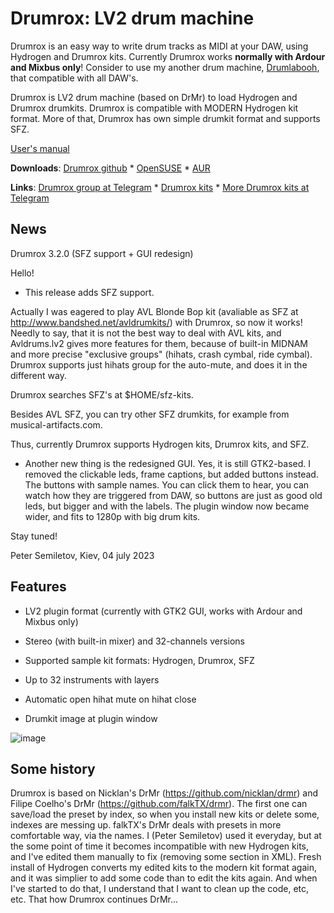 # Drumrox: LV2 drum machine

Drumrox is an easy way to write drum tracks as MIDI at your DAW, using Hydrogen and Drumrox kits. Currently Drumrox works **normally with Ardour and Mixbus only**! Consider to use my another drum machine, [Drumlabooh](https://psemiletov.github.io/drumlabooh/), that compatible with all DAW's.

Drumrox is LV2 drum machine (based on DrMr) to load Hydrogen and Drumrox drumkits. Drumrox is compatible with MODERN Hydrogen kit format. More of that, Drumrox has own simple drumkit format and supports SFZ.


[User's manual](manual.md)

**Downloads**: [Drumrox github](https://github.com/psemiletov/drumrox) *
[OpenSUSE](https://build.opensuse.org/package/show/multimedia:proaudio/drumrox) *
[AUR](https://aur.archlinux.org/packages/drumrox)

**Links**: [Drumrox group at Telegram](https://t.me/drumrox) * [Drumrox kits](https://github.com/psemiletov/drum_sklad) * [More Drumrox kits at Telegram](https://t.me/drum_sklad)

## News

Drumrox 3.2.0 (SFZ support + GUI redesign)

Hello!

* This release adds SFZ support.

Actually I was eagered to play AVL Blonde Bop kit (avaliable as SFZ at http://www.bandshed.net/avldrumkits/) with Drumrox, so now it works! Needly to say, that it is not the best way to deal with AVL kits, and Avldrums.lv2 gives more features for them, because of built-in MIDNAM and more precise "exclusive groups" (hihats, crash cymbal, ride cymbal). Drumrox supports just hihats group for the auto-mute, and does it in the different way.

Drumrox searches SFZ's at $HOME/sfz-kits.

Besides AVL SFZ, you can try other SFZ drumkits, for example from musical-artifacts.com.

Thus, currently Drumrox supports Hydrogen kits, Drumrox kits, and SFZ.

* Another new thing is the redesigned GUI. Yes, it is still GTK2-based. I removed the clickable leds, frame captions, but added buttons instead. The buttons with sample names. You can click them to hear, you can watch how they are triggered from DAW, so buttons are just as good old leds, but bigger and with the labels. The plugin window now became wider, and fits to 1280p with big drum kits.

Stay tuned!

Peter Semiletov, Kiev, 04 july 2023

## Features

* LV2 plugin format (currently with GTK2 GUI, works with Ardour and Mixbus only)

* Stereo (with built-in mixer) and 32-channels versions

* Supported sample kit formats: Hydrogen, Drumrox, SFZ

* Up to 32 instruments with layers

* Automatic open hihat mute on hihat close

* Drumkit image at plugin window


![image](https://user-images.githubusercontent.com/8168336/250968814-1b15341c-f59e-413b-8276-807a05089021.png)


## Some history

Drumrox is based on Nicklan's DrMr (https://github.com/nicklan/drmr) and Filipe Coelho's DrMr (https://github.com/falkTX/drmr). The first one can save/load the preset by index, so when you install new kits or delete some, indexes are messing up. falkTX's DrMr deals with presets in more comfortable way, via the names. I (Peter Semiletov) used it everyday, but at the some point of time it becomes incompatible with new Hydrogen kits, and I've edited them manually to fix (removing some section in XML). Fresh install of Hydrogen converts my edited kits to the modern kit format again, and it was simplier to add some code than to edit the kits again. And when I've started to do that, I understand that I want to clean up the code, etc, etc. That how Drumrox continues DrMr...

